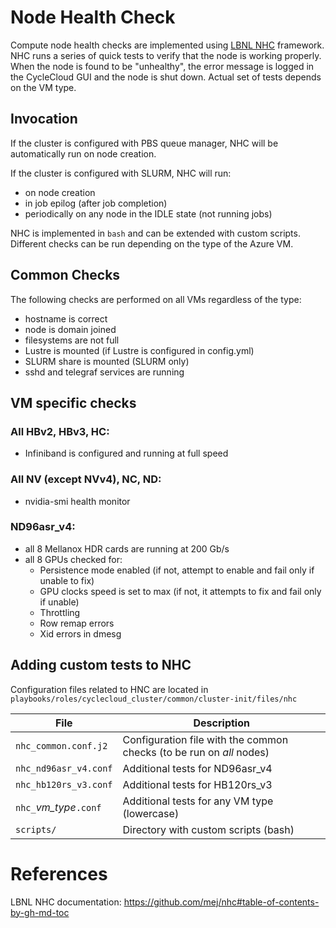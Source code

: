 # Node Health Check
Compute node health checks are implemented using [LBNL NHC](https://github.com/mej/nhc) framework. NHC runs a series of quick tests to verify that the node is working properly. When the node is found to be "unhealthy", the error message is logged in the CycleCloud GUI and the node is shut down. Actual set of tests depends on the VM type.

## Invocation
If the cluster is configured with PBS queue manager, NHC will be automatically run on node creation.

If the cluster is configured with SLURM, NHC will run:
- on node creation
- in job epilog (after job completion)
- periodically on any node in the IDLE state (not running jobs)

NHC is implemented in `bash` and can be extended with custom scripts. Different checks can be run depending on the type of the Azure VM.

## Common Checks 
The following checks are performed on all VMs regardless of the type:
- hostname is correct
- node is domain joined
- filesystems are not full
- Lustre is mounted (if Lustre is configured in config.yml)
- SLURM share is mounted (SLURM only)
- sshd and telegraf services are running

## VM specific checks
### All HBv2, HBv3, HC:
- Infiniband is configured and running at full speed

### All NV (except NVv4), NC, ND:
- nvidia-smi health monitor

### ND96asr_v4:
- all 8 Mellanox HDR cards are running at 200 Gb/s
- all 8 GPUs checked for:
    * Persistence mode enabled (if not, attempt to enable and fail only if unable to fix)
    * GPU clocks speed is set to max (if not, it attempts to fix and fail only if unable)
    * Throttling
    * Row remap errors
    * Xid errors in dmesg

## Adding custom tests to NHC
Configuration files related to HNC are located in `playbooks/roles/cyclecloud_cluster/common/cluster-init/files/nhc`

|File|Description|
|----|-----------|
|`nhc_common.conf.j2`  |Configuration file with the common checks (to be run on *all* nodes)|
|`nhc_nd96asr_v4.conf` |Additional tests for ND96asr_v4|
|`nhc_hb120rs_v3.conf` |Additional tests for HB120rs_v3|
|`nhc_`*vm_type*`.conf`|Additional tests for any VM type (lowercase)|
|`scripts/`|Directory with custom scripts (bash)|

# References
LBNL NHC documentation: https://github.com/mej/nhc#table-of-contents-by-gh-md-toc
